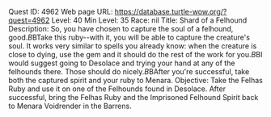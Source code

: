 Quest ID: 4962
Web page URL: https://database.turtle-wow.org/?quest=4962
Level: 40
Min Level: 35
Race: nil
Title: Shard of a Felhound
Description: So, you have chosen to capture the soul of a felhound, good.$B$BTake this ruby--with it, you will be able to capture the creature's soul. It works very similar to spells you already know: when the creature is close to dying, use the gem and it should do the rest of the work for you.$B$BI would suggest going to Desolace and trying your hand at any of the felhounds there. Those should do nicely.$B$BAfter you're successful, take both the captured spirit and your ruby to Menara.
Objective: Take the Felhas Ruby and use it on one of the Felhounds found in Desolace. After successful, bring the Felhas Ruby and the Imprisoned Felhound Spirit back to Menara Voidrender in the Barrens.
